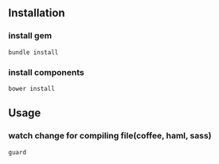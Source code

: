 ## Installation

### install gem
```console
bundle install
```

### install components
```console
bower install
```

## Usage

### watch change for compiling file(coffee, haml, sass)
```console
guard
```
